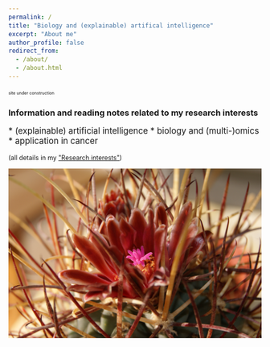 ```yaml
---
permalink: /
title: "Biology and (explainable) artifical intelligence"
excerpt: "About me"
author_profile: false
redirect_from: 
  - /about/
  - /about.html
---
```



<span style="font-size:0.6em;">site under construction</span>

### Information and reading notes related to my research interests

<span style="font-size:1.2em;">
* (explainable) artificial intelligence
* biology and (multi-)omics
* application in cancer
</span>

<span style="font-size:0.9em;">(all details in my <a href="https://mzufferey.github.io/interests/">"Research interests"</a>)</span>

<img src="images/Ancistrocactus_uncinatus.JPG" alt="hi" class="inline"/>
